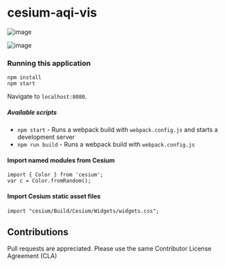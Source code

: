 # cesium-aqi-vis

![image](https://user-images.githubusercontent.com/39531367/133108520-1a90e288-e285-48e8-8d73-ed7e09ada6b5.png)

![image](https://user-images.githubusercontent.com/39531367/132901053-711ae4e8-3814-4018-80dd-b9b0535174b6.png)

### Running this application

	npm install
	npm start

Navigate to `localhost:8080`.

##### Available scripts

* `npm start` - Runs a webpack build with `webpack.config.js` and starts a development server
* `npm run build` - Runs a webpack build with `webpack.config.js`

#### Import named modules from Cesium

	import { Color } from 'cesium';
	var c = Color.fromRandom();

#### Import Cesium static asset files
	
	import "cesium/Build/Cesium/Widgets/widgets.css";

## Contributions

Pull requests are appreciated. Please use the same Contributor License Agreement (CLA)
